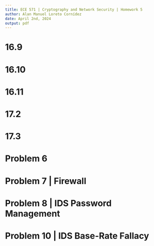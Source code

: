 ```yaml
---
title: ECE 571 | Cryptography and Network Security | Homework 5
author: Alan Manuel Loreto Cornídez
date: April 2nd, 2024
output: pdf
---
```


# 16.9

<!-- TODO -->

# 16.10

<!-- TODO -->

# 16.11

<!-- TODO -->

# 17.2

<!-- TODO -->

# 17.3

<!-- TODO -->

# Problem 6

<!-- TODO -->

# Problem 7 | Firewall

<!-- TODO -->

# Problem 8 | IDS Password Management

<!-- TODO -->

# Problem 10 | IDS Base-Rate Fallacy

<!-- TODO -->
